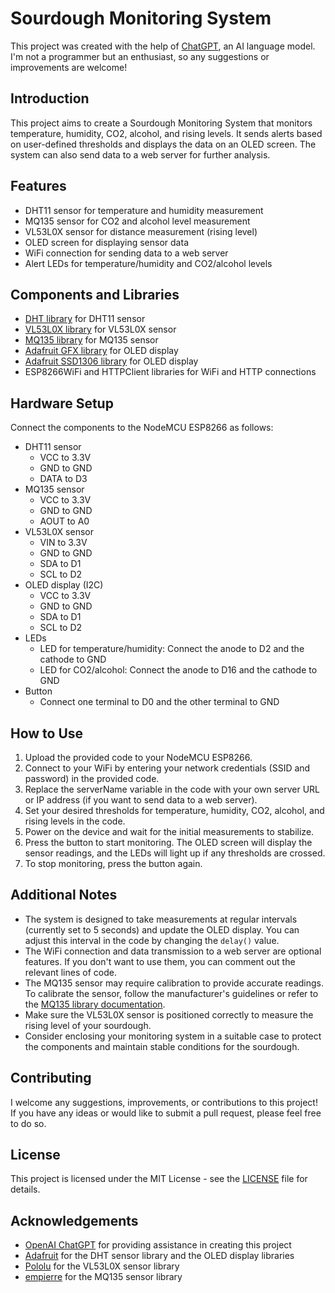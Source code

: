 # Sourdough Monitoring System

This project was created with the help of [ChatGPT](https://github.com/openai/), an AI language model. I'm not a programmer but an enthusiast, so any suggestions or improvements are welcome!

## Introduction

This project aims to create a Sourdough Monitoring System that monitors temperature, humidity, CO2, alcohol, and rising levels. It sends alerts based on user-defined thresholds and displays the data on an OLED screen. The system can also send data to a web server for further analysis.

## Features

- DHT11 sensor for temperature and humidity measurement
- MQ135 sensor for CO2 and alcohol level measurement
- VL53L0X sensor for distance measurement (rising level)
- OLED screen for displaying sensor data
- WiFi connection for sending data to a web server
- Alert LEDs for temperature/humidity and CO2/alcohol levels

## Components and Libraries

- [DHT library](https://github.com/adafruit/DHT-sensor-library) for DHT11 sensor
- [VL53L0X library](https://github.com/pololu/vl53l0x-arduino) for VL53L0X sensor
- [MQ135 library](https://github.com/empierre/arduino/blob/master/AirQuality-Multiple_Gas_Sensor1_4.ino) for MQ135 sensor
- [Adafruit GFX library](https://github.com/adafruit/Adafruit-GFX-Library) for OLED display
- [Adafruit SSD1306 library](https://github.com/adafruit/Adafruit_SSD1306) for OLED display
- ESP8266WiFi and HTTPClient libraries for WiFi and HTTP connections

## Hardware Setup

Connect the components to the NodeMCU ESP8266 as follows:

- DHT11 sensor
  - VCC to 3.3V
  - GND to GND
  - DATA to D3
- MQ135 sensor
  - VCC to 3.3V
  - GND to GND
  - AOUT to A0
- VL53L0X sensor
  - VIN to 3.3V
  - GND to GND
  - SDA to D1
  - SCL to D2
- OLED display (I2C)
  - VCC to 3.3V
  - GND to GND
  - SDA to D1
  - SCL to D2
- LEDs
  - LED for temperature/humidity: Connect the anode to D2 and the cathode to GND
  - LED for CO2/alcohol: Connect the anode to D16 and the cathode to GND
- Button
  - Connect one terminal to D0 and the other terminal to GND

## How to Use

1. Upload the provided code to your NodeMCU ESP8266.
2. Connect to your WiFi by entering your network credentials (SSID and password) in the provided code.
3. Replace the serverName variable in the code with your own server URL or IP address (if you want to send data to a web server).
4. Set your desired thresholds for temperature, humidity, CO2, alcohol, and rising levels in the code.
5. Power on the device and wait for the initial measurements to stabilize.
6. Press the button to start monitoring. The OLED screen will display the sensor readings, and the LEDs will light up if any thresholds are crossed.
7. To stop monitoring, press the button again.

## Additional Notes

- The system is designed to take measurements at regular intervals (currently set to 5 seconds) and update the OLED display. You can adjust this interval in the code by changing the `delay()` value.
- The WiFi connection and data transmission to a web server are optional features. If you don't want to use them, you can comment out the relevant lines of code.
- The MQ135 sensor may require calibration to provide accurate readings. To calibrate the sensor, follow the manufacturer's guidelines or refer to the [MQ135 library documentation](https://github.com/empierre/arduino/blob/master/AirQuality-Multiple_Gas_Sensor1_4.ino).
- Make sure the VL53L0X sensor is positioned correctly to measure the rising level of your sourdough.
- Consider enclosing your monitoring system in a suitable case to protect the components and maintain stable conditions for the sourdough.

## Contributing

I welcome any suggestions, improvements, or contributions to this project! If you have any ideas or would like to submit a pull request, please feel free to do so.

## License

This project is licensed under the MIT License - see the [LICENSE](LICENSE) file for details.

## Acknowledgements

- [OpenAI ChatGPT](https://github.com/openai/) for providing assistance in creating this project
- [Adafruit](https://github.com/adafruit) for the DHT sensor library and the OLED display libraries
- [Pololu](https://github.com/pololu) for the VL53L0X sensor library
- [empierre](https://github.com/empierre) for the MQ135 sensor library

